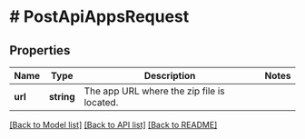 # # PostApiAppsRequest

## Properties

Name | Type | Description | Notes
------------ | ------------- | ------------- | -------------
**url** | **string** | The app URL where the zip file is located. |

[[Back to Model list]](../../README.md#models) [[Back to API list]](../../README.md#endpoints) [[Back to README]](../../README.md)
